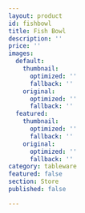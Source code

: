 ```yaml
---
layout: product
id: fishbowl
title: Fish Bowl
description: ''
price: ''
images:
  default:
    thumbnail:
      optimized: ''
      fallback: ''
    original:
      optimized: ''
      fallback: ''
  featured:
    thumbnail:
      optimized: ''
      fallback: ''
    original:
      optimized: ''
      fallback: ''
category: tableware
featured: false
section: Store
published: false

---
```

